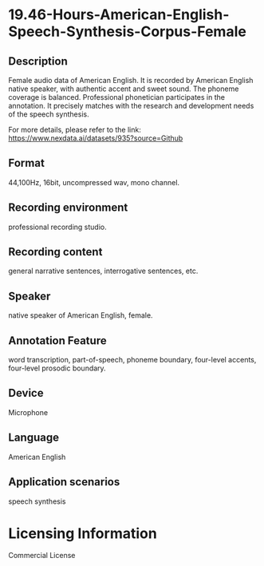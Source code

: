 # 19.46-Hours-American-English-Speech-Synthesis-Corpus-Female


## Description
Female audio data of American English. It is recorded by American English native speaker, with authentic accent and sweet sound. The phoneme coverage is balanced. Professional phonetician participates in the annotation. It precisely matches with the research and development needs of the speech synthesis.

For more details, please refer to the link: https://www.nexdata.ai/datasets/935?source=Github


## Format
44,100Hz, 16bit, uncompressed wav, mono channel.

## Recording environment
professional recording studio.

## Recording content
general narrative sentences, interrogative sentences, etc.

## Speaker
native speaker of American English, female.

## Annotation Feature
word transcription, part-of-speech, phoneme boundary, four-level accents, four-level prosodic boundary.

## Device
Microphone

## Language
American English

## Application scenarios
speech synthesis

# Licensing Information
Commercial License
